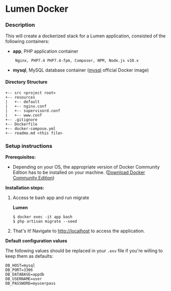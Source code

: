 # Lumen Docker 

### **Description**

This will create a dockerized stack for a Lumen application, consisted of the following containers:
-  **app**, PHP application container

        Nginx, PHP7.4 PHP7.4-fpm, Composer, NPM, Node.js v10.x
    
-  **mysql**, MySQL database container ([mysql](https://hub.docker.com/_/mysql/) official Docker image)

#### **Directory Structure**
```
+-- src <project root>
+-- resources
|   +-- default
|   +-- nginx.conf
|   +-- supervisord.conf
|   +-- www.conf
+-- .gitignore
+-- Dockerfile
+-- docker-compose.yml
+-- readme.md <this file>
```

### **Setup instructions**

**Prerequisites:** 

* Depending on your OS, the appropriate version of Docker Community Edition has to be installed on your machine.  ([Download Docker Community Edition](https://hub.docker.com/search/?type=edition&offering=community))

**Installation steps:** 

1. Access te bash app and run migrate

    **Lumen**

    ```
    $ docker exec -it app bash
    $ php artisan migrate --seed
    ```

2. That's it! Navigate to [http://localhost](http://localhost) to access the application.

**Default configuration values** 

The following values should be replaced in your `.env` file if you're willing to keep them as defaults:
    
    DB_HOST=mysql
    DB_PORT=3306
    DB_DATABASE=appdb
    DB_USERNAME=user
    DB_PASSWORD=myuserpass
    
